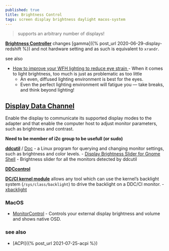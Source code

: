 ```yaml
---
published: true
title: Brightness Control
tags: screen display brightness daylight macos-system
---
```

> supports an arbitrary number of displays!

[**Brightness Controller**](https://github.com/lordamit/Brightness) changes [gamma]({% post_url 2020-06-29-display-redshift %}) and not hardware setting and as such is equivalent to `xrandr`.

see also
- [	How to improve your WFH lighting to reduce eye strain ](https://news.ycombinator.com/item?id=42796950) - When it comes to light brightness, too much is just as problematic as too little
	- An even, diffused lighting environment is best for the eyes. 
    - Even the perfect lighting environment will fatigue you — take breaks, and think beyond lighting!

## [Display Data Channel](https://en.wikipedia.org/wiki/Display_Data_Channel)
Enable the display to communicate its supported display modes to the adapter and that enable the computer host to adjust monitor parameters, such as brightness and contrast.

**Need to be member of i2c group to be usefull (or sudo)**

[**ddcutil**](https://github.com/rockowitz/ddcutil/tree/1.2.0-rc1) / [Doc](https://www.ddcutil.com/tech_support/) - a Linux program for querying and changing monitor settings, such as brightness and color levels.
	- [Display Brightness Slider for Gnome Shell](https://github.com/daitj/gnome-display-brightness-ddcutil) - Brightness slider for all the monitors detected by ddcutil

[**DDCcontrol**](http://ddccontrol.sourceforge.net/)

[**DC/CI kernel module**](https://unix.stackexchange.com/questions/189675/is-there-a-way-to-adjusts-the-brightness-of-the-monitor/546329#546329) allows any tool which can use the kernel’s backlight system  (`/sys/class/backlight`) to drive the backlight on a DDC/CI monitor.
	- [xbacklight](https://askubuntu.com/questions/715306/xbacklight-no-outputs-have-backlight-property-no-sys-class-backlight-folder)

### MacOS

- [MonitorControl](https://github.com/MonitorControl/MonitorControl?tab=readme-ov-file#monitorcontrol---for-apple-silicon-and-intel) - Controls your external display brightness and volume and shows native OSD.

### see also
- [ACPI]({% post_url 2021-07-25-acpi %})
